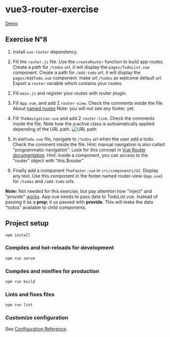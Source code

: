 # vue3-router-exercise

[Demo](https://zealous-pasteur-635dbb.netlify.app/todos)

## Exercise N°8

1. install `vue-router` dependency.

1. Fill the `router.js` file.
   Use the `createRouter` function to build app routes.
   Create a path for `/todos` url, it will display the `pages/TodoList.vue` component.
   Create a path for `/add-todo` url, it will display the `pages/AddTodo.vue` component.
   make url `/todos` as welcome default url.
   Export a `router` variable which contains your routes.

2) Fill `main.js` and register your routes with router plugin.

3) Fill `App.vue`, and add 2 `router-view`.
   Check the comments inside the file.
   About [named routes](https://next.router.vuejs.org/guide/essentials/named-routes.html#named-routes)
   Note: you will not see any footer, yet.

4) Fill `TheNavigation.vue` and add 2 `router-link`.
   Check the comments inside the file.
   Note how the a:active class is autoamatically applied depending of the URL path. ![URL path](https://oscarm.tinytake.com/media/f43a86?filename=1613111800747_TinyTake12-02-2021-07-36-34_637487086046750462.png&sub_type=thumbnail_preview&type=attachment&width=1199&height=506)

5) In `AddTodo.vue` file, navigate to `/todos` url when the user add a todo.
   Check the comment inside the file.
   Hint: manual navigation is also called "programmatic navigation". Look for this concept in [Vue Router documentation](https://next.router.vuejs.org/).
   Hint: inside a component, you can access to the "router" object with "this.$router"

6) Finally add a component `TheFooter.vue` in `src/components/UI`. Display any text.
   Use this component in the footer named router-view (`App.vue`) for `/todos` and `/add-todo` urls.
   
   
**Note:** Not needed for this exercise, but pay attention how "inject" and "provide" [works](https://v3.vuejs.org/guide/composition-api-provide-inject.html). 
App.vue needs to pass data to TodoList.vue. Instead of passing it as a __prop__; it us passed with __provide__. This will make the data "todos" available to child components.

## Project setup

```
npm install
```

### Compiles and hot-reloads for development

```
npm run serve
```

### Compiles and minifies for production

```
npm run build
```

### Lints and fixes files

```
npm run lint
```

### Customize configuration

See [Configuration Reference](https://cli.vuejs.org/config/).
